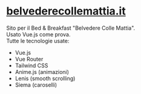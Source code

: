 # [belvederecollemattia.it](https://belvederecollemattia.it)
Sito per il Bed & Breakfast "Belvedere Colle Mattia".  
Usato Vue.js come prova.   
Tutte le tecnologie usate:  
+ Vue.js
+ Vue Router
+ Tailwind CSS
+ Anime.js (animazioni)
+ Lenis (smooth scrolling)
+ Siema (caroselli)